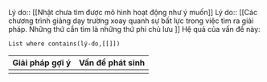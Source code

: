 Lý do:: [[Nhật chưa tìm được mô hình hoạt động như ý muốn]]
Lý do:: [[Các chương trình giảng dạy trường xoay quanh sự bất lực trong việc tìm ra giải pháp. Những thứ cần tìm là những thứ phi chủ lưu ]]
Hệ quả của vấn đề này:
```dataview
List where contains(lý-do,[[]])
```

| Giải pháp gợi ý | Vấn đề phát sinh |
| --------------- | ---------------- |
|                 |                  |


